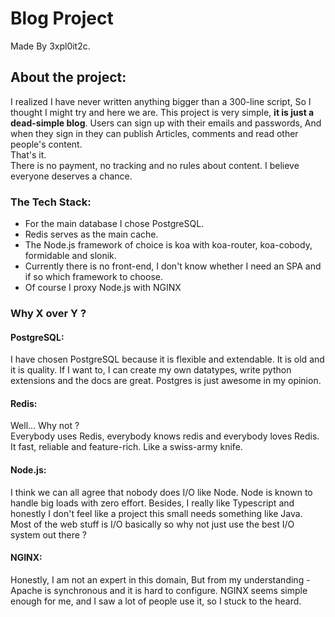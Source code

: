 # Blog Project

Made By 3xpl0it2c.

## About the project:

I realized I have never written anything bigger than a 300-line script,
So I thought I might try and here we are.
This project is very simple, **it is just a dead-simple blog**.
Users can sign up with their emails and passwords,
And when they sign in they can publish Articles, comments and read other people's content.<br>
That's it.<br>
There is no payment, no tracking and no rules about content.
I believe everyone deserves a chance.


### The Tech Stack:
* For the main database I chose PostgreSQL.
* Redis serves as the main cache.
* The Node.js framework of choice is koa with koa-router, koa-cobody, formidable and slonik.
* Currently there is no front-end, I don't know whether I need an SPA and if so which framework to choose.
* Of course I proxy Node.js with NGINX

### Why X over Y ?
#### PostgreSQL:
I have chosen PostgreSQL because it is flexible and extendable.
It is old and it is quality.
If I want to, I can create my own datatypes, write python extensions and the docs are great.
Postgres is just awesome in my opinion.

#### Redis:
Well... Why not ?<br>
Everybody uses Redis, everybody knows redis and everybody loves Redis.
It fast, reliable and feature-rich. Like a swiss-army knife.


#### Node.js:
I think we can all agree that nobody does I/O like Node.
Node is known to handle big loads with zero effort.
Besides, I really like Typescript and honestly I don't feel like a project this small needs something like Java.
Most of the web stuff is I/O basically so why not just use the best I/O system out there ?

#### NGINX:
Honestly, I am not an expert in this domain,
But from my understanding - Apache is synchronous and it is hard to configure.
NGINX seems simple enough for me, and I saw a lot of people use it, so I stuck to the heard.
